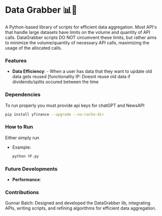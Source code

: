 # Data Grabber 📊🤛
A Python-based library of scripts for efficient data aggregation. Most API's that handle large datasets have limits on the volume and quantity of API calls. DataGrabber scripts DO NOT circumvent these limits, but rather aims to minimize the volume/quantity of necessary API calls, maximizing the usage of the allocated calls. 

### Features
- **Data Efficiency**:
      - When a user has data that they want to update old data gets reused [functionality IP: Doesnt reuse old data if dividends/splits occured between the time 
           
### Dependencies
To run properly you must provide api keys for chatGPT and NewsAPI
```bash
pip install yfinance --upgrade --no-cache-dir 
```
### How to Run
Either simply run 
- Example:
  ```bash
  python YF.py
  ```

### Future Developments
- **Performance**: 

### Contributions
Gunnar Balch: Designed and developed the DataGrabber lib, integrating APIs, writing scripts, and refining algorithms for efficient data aggregation.



